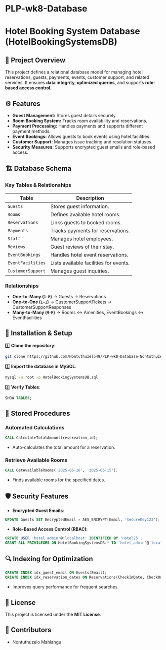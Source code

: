 # PLP-wk8-Database
# Hotel Booking System Database (HotelBookingSystemsDB)

## 📌 Project Overview
This project defines a relational database model for managing hotel reservations, guests, payments, events, customer support, and related services. It ensures **data integrity, optimized queries**, and supports **role-based access control**.

## ⚙️ Features
- **Guest Management:** Stores guest details securely.
- **Room Booking System:** Tracks room availability and reservations.
- **Payment Processing:** Handles payments and supports different payment methods.
- **Event Bookings:** Allows guests to book events using hotel facilities.
- **Customer Support:** Manages issue tracking and resolution statuses.
- **Security Measures:** Supports encrypted guest emails and role-based access.

## 🏗️ Database Schema
### **Key Tables & Relationships**
| Table | Description |
|-------|------------|
| `Guests` | Stores guest information. |
| `Rooms` | Defines available hotel rooms. |
| `Reservations` | Links guests to booked rooms. |
| `Payments` | Tracks payments for reservations. |
| `Staff` | Manages hotel employees. |
| `Reviews` | Guest reviews of their stay. |
| `EventBookings` | Handles hotel event reservations. |
| `EventFacilities` | Lists available facilities for events. |
| `CustomerSupport` | Manages guest inquiries. |

### **Relationships**
- **One-to-Many (`1-M`)** → Guests → Reservations
- **One-to-One (`1-1`)** → CustomerSupportTickets → CustomerSupportResponses
- **Many-to-Many (`M-M`)** → Rooms ↔ Amenities, EventBookings ↔ EventFacilities

## 🚀 Installation & Setup
1️⃣ **Clone the repository**:
```sh
git clone https://github.com/Nontuthuzelo49/PLP-wk8-Database-Nontuthuzelo49.git
```
2️⃣ **Import the database in MySQL**:
```sh
mysql -u root -p HotelBookingSystemsDB.sql
```
3️⃣ **Verify Tables**:
```sql
SHOW TABLES;
```

## 🔧 Stored Procedures
### **Automated Calculations**
```sql
CALL CalculateTotalAmount(reservation_id);
```
- Auto-calculates the total amount for a reservation.

### **Retrieve Available Rooms**
```sql
CALL GetAvailableRooms('2025-06-10', '2025-06-15');
```
- Finds available rooms for the specified dates.

## 🛡️ Security Features
- **Encrypted Guest Emails**:
```sql
UPDATE Guests SET EncryptedEmail = AES_ENCRYPT(Email, 'SecureKey123');
```
- **Role-Based Access Control (RBAC)**:
```sql
CREATE USER 'hotel_admin'@'localhost' IDENTIFIED BY 'Hotel25';
GRANT ALL PRIVILEGES ON HotelBookingSystemsDB.* TO 'hotel_admin'@'localhost';
```

## 🔍 Indexing for Optimization
```sql
CREATE INDEX idx_guest_email ON Guests(Email);
CREATE INDEX idx_reservation_dates ON Reservations(CheckInDate, CheckOutDate);
```
- Improves query performance for frequent searches.

## 📄 License
This project is licensed under the **MIT License**.

## 👥 Contributors
- Nontuthuzelo Mahlangu



